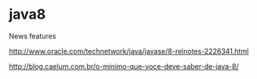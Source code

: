 # java8
News features 

http://www.oracle.com/technetwork/java/javase/8-relnotes-2226341.html

http://blog.caelum.com.br/o-minimo-que-voce-deve-saber-de-java-8/
